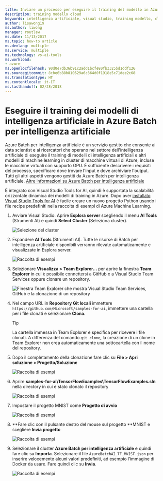 ```yaml
---
title: Inviare un processo per eseguire il training del modello in Azure Batch per intelligenza artificiale
description: training modello cloud
keywords: intelligenza artificiale, visual studio, training modello, cloud
author: lisawong19
ms.author: liwong
manager: routlaw
ms.date: 11/13/2017
ms.topic: how-to article
ms.devlang: multiple
ms.service: multiple
ms.technology: vs-ai-tools
ms.workload:
- azure
ms.openlocfilehash: 90d0e7db36b91c2add1bcfe80fb3325bd1ddf126
ms.sourcegitcommit: 8cbe6b38b810529a6c364d0f1918e5c71dee2c68
ms.translationtype: HT
ms.contentlocale: it-IT
ms.lasthandoff: 02/28/2018
---
```

# <a name="train-ai-models-in-azure-batch-ai"></a>Eseguire il training dei modelli di intelligenza artificiale in Azure Batch per intelligenza artificiale

Azure Batch per intelligenza artificiale è un servizio gestito che consente ai data scientist e ai ricercatori che operano nel settore dell'intelligenza artificiale di eseguire il training di modelli di intelligenza artificiali e altri modelli di machine learning in cluster di macchine virtuali di Azure, incluse le macchine virtuali con supporto GPU. È sufficiente descrivere i requisiti del processo, specificare dove trovare l'input e dove archiviare l'output. Tutti gli altri aspetti vengono gestiti da Azure Batch per intelligenza artificiale. [Altre informazioni su Azure Batch per intelligenza artificiale](https://docs.microsoft.com/azure/batch-ai/overview)

È integrato con Visual Studio Tools for AI, quindi è supportata la scalabilità orizzontale dinamica dei modelli di training in Azure.  Dopo aver [installato Visual Studio Tools for AI](installation.md) è facile creare un nuovo progetto Python usando i file recipe predefiniti nella raccolta di esempi di Azure Machine Learning.

1. Avviare Visual Studio. Aprire **Esplora server** scegliendo il menu **AI Tools** (Strumenti AI) e quindi **Select Cluster** (Seleziona cluster).

    ![Selezione del cluster](media\train-model\select-cluster.png)


2. Espandere **AI Tools** (Strumenti AI). Tutte le risorse di Batch per intelligenza artificiale disponibili verranno rilevate automaticamente e visualizzate in Esplora server.

    ![Raccolta di esempi](media\train-model\batchai.png)

3. Selezionare **Visualizza > Team Explorer...**  per aprire la finestra **Team Explorer** in cui è possibile connettersi a GitHub o a Visual Studio Team Services oppure clonare un repository.

    ![Finestra Team Explorer che mostra Visual Studio Team Services, GitHub e la clonazione di un repository](media\train-model\team-explorer.png)

4. Nel campo URL in **Repository Git locali** immettere `https://github.com/Microsoft/samples-for-ai`, immettere una cartella per i file clonati e selezionare **Clona**.

    > [!Tip]
    > La cartella immessa in Team Explorer è specifica per ricevere i file clonati. A differenza del comando `git clone`, la creazione di un clone in Team Explorer non crea automaticamente una sottocartella con il nome del repository.

5. Dopo il completamento della clonazione fare clic su **File > Apri soluzione > Progetto/Soluzione**

    ![Raccolta di esempi](media\train-model\open-solution.png)

5. Aprire **samples-for-ai\TensorFlowExamples\TensorFlowExamples.sln** nella directory in cui è stato clonato il repository

    ![Raccolta di esempi](media\train-model\tensorflowexamples.png)

5. Impostare il progetto MNIST come **Progetto di avvio**

    ![Raccolta di esempi](media\train-model\mnist-startup.png)

1. **Fare clic con il pulsante destro del mouse sul progetto **MNIST e scegliere **Invia progetto**

    ![Raccolta di esempi](media\train-model\submit-job.png)

1. Selezionare il cluster **Azure Batch per intelligenza artificiale** e quindi fare clic su **Importa**. Selezionare il file `AzureBatchAI_TF_MNIST.json` per inserire velocemente alcuni valori predefiniti, ad esempio l'immagine di Docker da usare. Fare quindi clic su **Invia**.

    ![Raccolta di esempi](media\train-model\submit-batch.png)